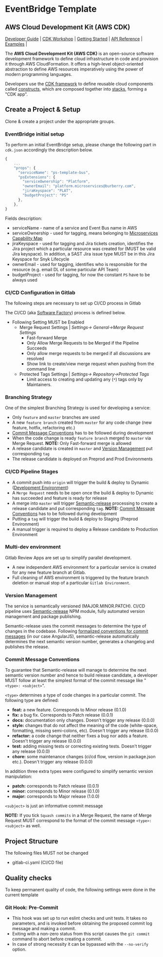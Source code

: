 # EventBridge Template

## AWS Cloud Development Kit (AWS CDK)

[Developer Guide](https://docs.aws.amazon.com/cdk/latest/guide) |
[CDK Workshop](https://cdkworkshop.com/) |
[Getting Started](https://docs.aws.amazon.com/cdk/latest/guide/getting_started.html) |
[API Reference](https://docs.aws.amazon.com/cdk/api/latest/docs/aws-construct-library.html) |
[Examples](https://github.com/aws-samples/aws-cdk-examples) |

The **AWS Cloud Development Kit (AWS CDK)** is an open-source software development
framework to define cloud infrastructure in code and provision it through AWS CloudFormation.
It offers a high-level object-oriented abstraction to define AWS resources imperatively using
the power of modern programming languages.

Developers use the [CDK framework] to define reusable cloud components called [constructs],
which are composed together into [stacks], forming a "CDK app".

[cdk framework]: https://docs.aws.amazon.com/cdk/api/latest/
[constructs]: https://docs.aws.amazon.com/cdk/latest/guide/constructs.html
[stacks]: https://docs.aws.amazon.com/cdk/latest/guide/apps_and_stacks.html#stacks

## Create a Project & Setup

Clone & create a project under the appropriate groups.

### EventBridge initial setup

To perform an initial EventBridge setup, please change the following part in `cdk.json` accordingly the description below.

```javascript
{
    ...
    "props": {
      "serviceName": "ps-template-bus",
      "psExtensions": {
        "serviceOwnership": "Platform",
        "ownerEmail": "platform.microservices@burberry.com",
        "jiraKeyspace": "PLAT",
        "budgetProject": "PS"
      },
    },
}
```

Fields description:

- serviceName - name of a service and Event Bus name in AWS
- serviceOwnership - used for tagging, means belonging to [Microservices Capability Map](https://burberry.atlassian.net/wiki/spaces/TEx/pages/945750378/Microservices+Capability+Map)
- jiraKeyspace - used for tagging and Jira tickets creation, identifies the Jira project which a particular resource was created for (MUST be valid Jira keyspace). In addition, a SAST Jira issue type MUST be in this Jira Keyspace for Snyk Lifecycle
- ownerEmail - used for tagging, identifies who is responsible for the resource (e.g. email DL of some particular API Team)
- budgetProject - used for tagging, for now the constant `PS` have to be always used

### CI/CD Configuration in Gitlab

The following steps are necessary to set up CI/CD process in Gitlab

The CI/CD (aka [Software Factory](https://burberry.atlassian.net/wiki/spaces/TEx/pages/378077368/Software+Factory)) process is defined below.

- Following Setting MUST be Enabled
  - Merge Request Settings | _Settings-> General->Merge Request Settings_
    - Fast-forward Merge
    - Only Allow Merge Requests to be Merged if the Pipeline Succeeds
    - Only allow merge requests to be merged if all discussions are resolved
    - Show link to create/view merge request when pushing from the command line
  - Protected Tags Settings | _Settings-> Repository->Protected Tags_
    - Limit access to creating and updating any (`*`) tags only by Maintainers.

### Branching Strategy

One of the simplest Branching Strategy is used for developing a service:

- Only `feature` and `master` branches are used
- A new `feature branch` created from `master` for any code change (new feature, hotfix, refactoring etc.)
- [Commit Message Conventions](#commit-message-conventions) has to be followed during development
- When the code change is ready `feature branch` merged to `master` via Merge Request.
  **NOTE:** Only Fast-forward merge is allowed
- A release candidate is created in `master` and [Version Management](#Version-Management) put corresponding `tag`
- The release candidate is deployed on Preprod and Prod Environments

### CI/CD Pipeline Stages

- A commit push into `origin` will trigger the build & deploy to Dynamic ([Development Environment](#Multi-dev-environment))
- A `Merge Request` needs to be open once the build & deploy to Dynamic has succeeded and feature is ready for release
- A merge into `master` will trigger [Semantic-release](#Version-Management) processing to create a release candidate and put corresponding `tag`.
  **NOTE:** [Commit Message Conventions](#commit-message-conventions) has to be followed during development
- Putting a `tag` will trigger the build & deploy to Staging (Preprod Environment)
- A manual trigger is required to deploy a Release candidate to Production Environment

### Multi-dev environment

Gitlab Review Apps are set up to simplify parallel development.

- A new independent AWS environment for a particular service is created for any new feature branch at Gitlab.
- Full cleaning of AWS environment is triggered by the feature branch deletion or manual stop of a particular `Gitlab Environment`.

### Version Management

The service is semantically versioned (MAJOR.MINOR.PATCH). CI/CD pipeline uses [Semantic-release](https://github.com/semantic-release/semantic-release) NPM module, fully automated version management and package publishing.

Semantic-release uses the commit messages to determine the type of changes in the codebase. Following [formalized conventions for commit messages](https://gist.github.com/stephenparish/9941e89d80e2bc58a153) (in our case AngularJS), semantic-release automatically determines the next semantic version number, generates a changelog and publishes the release.

### Commit Message Conventions

To guarantee that Semantic-release will manage to determine the next semantic version number and hence to build release candidate, a developer MUST follow at least the simplest format of the commit message like "`<type>: <subject>`".

`<type>` determines a type of code changes in a particular commit. The following type are defined:

- **feat:** a new feature. Corresponds to Minor release (0.1.0)
- **fix:** a bug fix. Corresponds to Patch release (0.0.1)
- **docs:** documentation only changes. Doesn't trigger any release (0.0.0)
- **style:** changes that do not affect the meaning of the code (white-space, formatting, missing semi-colons, etc). Doesn't trigger any release (0.0.0)
- **refactor:** a code change that neither fixes a bug nor adds a feature. Doesn't trigger any release (0.0.0)
- **test:** adding missing tests or correcting existing tests. Doesn't trigger any release (0.0.0)
- **chore:** some maintenance changes (ci/cd flow, version in package.json etc.). Doesn't trigger any release (0.0.0)

In addition three extra types were configured to simplify semantic version manipulation:

- **patch:** corresponds to Patch release (0.0.1)
- **minor:** corresponds to Minor release (0.1.0)
- **major:** corresponds to Major release (1.0.0)

`<subject>` is just an informative commit message

**NOTE:** If you tick `Squash commits` in a Merge Request, the name of Merge Request MUST correspond to the format of the commit message `<type>: <subject>` as well.

## Project Structure

The following files MUST not be changed

- gitlab-ci.yaml (CI/CD file)

## Quality checks

To keep permanent quality of code, the following settings were done in the current template

### Git Hook: Pre-Commit

- This hook was set up to run eslint checks and unit tests. It takes no parameters, and is invoked before obtaining the proposed commit log message and making a commit.
- Exiting with a non-zero status from this script causes the `git commit` command to abort before creating a commit.
- In case of strong necessity it can be bypassed with the `--no-verify` option.
